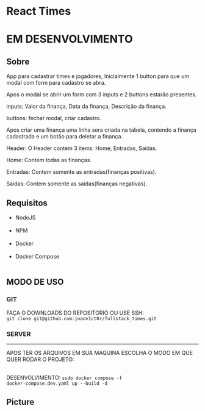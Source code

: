 # React Times

<h1>EM DESENVOLVIMENTO</h1>

<h2>Sobre</h2>

<p>App para cadastrar times e jogadores, Inicialmente 1 button para que um modal com form para cadastro se abra.</p>

<p>Apos o modal se abrir um form com 3 inputs e 2 buttons estarão presentes.</p>

<p>inputs: Valor da finança, Data da finança, Descrição da finança.</p>

<p>buttons: fechar modal, criar cadastro.</p>

<p>Apos criar uma finança uma linha sera criada na tabela, contendo a finança cadastrada e um botão para deletar a finança.</p>

<p>Header: O Header contem 3 items: Home, Entradas, Saidas.</p>

<p>Home: Contem todas as finanças.</p>

<p>Entradas: Contem somente as entradas(finanças positivas).</p>

<p>Saidas: Contem somente as saidas(finanças negativas).</p>

<h2>Requisitos</h2>

<ul>
  <li>NodeJS</li>
  <br>
  <li>NPM</li>
  <br>
  <li>Docker</li>
  <br>
  <li>Docker Compose</li>
  <br>
</ul>

<h2>MODO DE USO</h2>

<h3>GIT</h3>

<p>FAÇA O DOWNLOADS DO REPOSITORIO OU USE SSH:<br><code>git clone git@github.com:joaov1ct0r/fullstack_times.git</code></p>

<h3>SERVER</h3>
<hr>

<p>APOS TER OS ARQUIVOS EM SUA MAQUINA ESCOLHA O MODO EM QUE QUER RODAR O PROJETO:

<br>DESENVOLVIMENTO: <code>sudo docker compose -f docker-compose.dev.yaml up --build -d</code>

</p>

<h2>Picture</h2>
